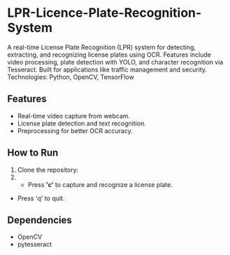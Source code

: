 # LPR-Licence-Plate-Recognition-System
A real-time License Plate Recognition (LPR) system for detecting, extracting, and recognizing license plates using OCR. Features include video processing, plate detection with YOLO, and character recognition via Tesseract. Built for applications like traffic management and security. Technologies: Python, OpenCV, TensorFlow

## Features
- Real-time video capture from webcam.
- License plate detection and text recognition.
- Preprocessing for better OCR accuracy.

## How to Run
1. Clone the repository:
2. - Press **'c'** to capture and recognize a license plate.
- Press 'q' to quit.

## Dependencies
- OpenCV
- pytesseract


